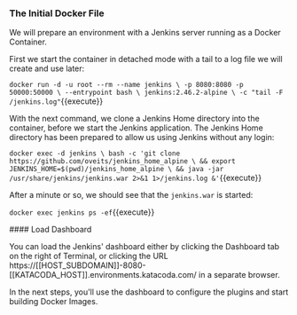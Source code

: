 ### The Initial Docker File

We will prepare an environment with a Jenkins server running as a Docker Container.

First we start the container in detached mode with a tail to a log file we will create and use later:

`docker run -d -u root --rm --name jenkins \
    -p 8080:8080 -p 50000:50000 \
    --entrypoint bash \
    jenkins:2.46.2-alpine \
    -c "tail -F /jenkins.log"`{{execute}}
    
With the next command, we clone a Jenkins Home directory into the container, before we start the Jenkins application. The Jenkins Home directory has been prepared to allow us using Jenkins without any login:

`docker exec -d jenkins \
    bash -c 'git clone https://github.com/oveits/jenkins_home_alpine \
        && export JENKINS_HOME=$(pwd)/jenkins_home_alpine \
        && java -jar /usr/share/jenkins/jenkins.war 2>&1 1>/jenkins.log &'`{{execute}}

After a minute or so, we should see that the `jenkins.war` is started:

`docker exec jenkins ps -ef`{{execute}}

#### Load Dashboard

You can load the Jenkins' dashboard either by clicking the Dashboard tab on the right of Terminal, or clicking the URL https://[[HOST_SUBDOMAIN]]-8080-[[KATACODA_HOST]].environments.katacoda.com/ in a separate browser.

In the next steps, you'll use the dashboard to configure the plugins and start building Docker Images.

